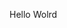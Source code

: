 Hello Wolrd

























































































































































































































































































































































































































































































































































































































































































































































































































































































































































































































































































































































































































































































































































































